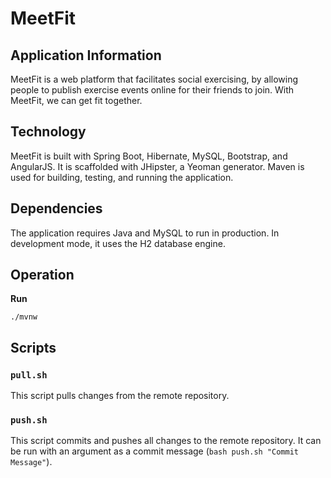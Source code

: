# MeetFit
## Application Information
MeetFit is a web platform that facilitates social exercising, by allowing people to publish exercise events online for their friends to join. With MeetFit, we can get fit together.

## Technology
MeetFit is built with Spring Boot, Hibernate, MySQL, Bootstrap, and AngularJS. It is scaffolded with JHipster, a Yeoman generator. Maven is used for building, testing, and running the application.

## Dependencies
The application requires Java and MySQL to run in production. In development mode, it uses the H2 database engine.

## Operation
**Run**
```
./mvnw
```

## Scripts
### `pull.sh`
This script pulls changes from the remote repository.

### `push.sh`
This script commits and pushes all changes to the remote repository. It can be run with an argument as a commit message (`bash push.sh "Commit Message"`).